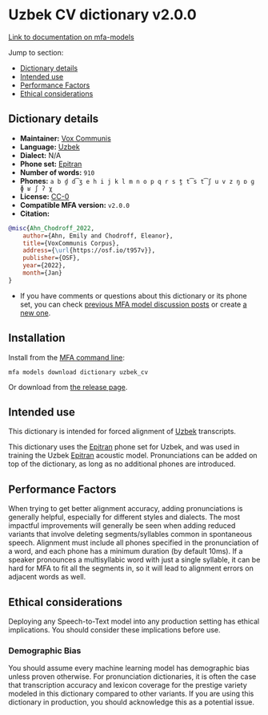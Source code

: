 
# Uzbek CV dictionary v2.0.0

[Link to documentation on mfa-models](https://mfa-models.readthedocs.io/en/main/dictionary/uzbek_cv.html)

Jump to section:

- [Dictionary details](#dictionary-details)
- [Intended use](#intended-use)
- [Performance Factors](#performance-factors)
- [Ethical considerations](#ethical-considerations)

## Dictionary details

- **Maintainer:** [Vox Communis](https://osf.io/t957v/)
- **Language:** [Uzbek](https://en.wikipedia.org/wiki/Uzbek_language)
- **Dialect:** N/A
- **Phone set:** [Epitran](https://github.com/dmort27/epitran)
- **Number of words:** `910`
- **Phones:** `a b d̪ d͡ʒ e h i j k l m n o p q r s t̪ t͡s t͡ʃ u v z ŋ ɒ ɡ ɸ ʁ ʃ ʔ χ`
- **License:** [CC-0](https://creativecommons.org/publicdomain/zero/1.0/)
- **Compatible MFA version:** `v2.0.0`
- **Citation:**

```bibtex
@misc{Ahn_Chodroff_2022,
	author={Ahn, Emily and Chodroff, Eleanor},
	title={VoxCommunis Corpus},
	address={\url{https://osf.io/t957v}},
	publisher={OSF},
	year={2022},
	month={Jan}
}
```

- If you have comments or questions about this dictionary or its phone set, you can check [previous MFA model discussion posts](https://github.com/MontrealCorpusTools/mfa-models/discussions?discussions_q=Uzbek+CV+dictionary+v2.0.0) or create [a new one](https://github.com/MontrealCorpusTools/mfa-models/discussions/new).

## Installation

Install from the [MFA command line](https://montreal-forced-aligner.readthedocs.io/en/latest/user_guide/models/index.html):

```
mfa models download dictionary uzbek_cv
```

Or download from [the release page](https://github.com/MontrealCorpusTools/mfa-models/releases/tag/dictionary-uzbek_cv-v2.0.0).

## Intended use

This dictionary is intended for forced alignment of [Uzbek](https://en.wikipedia.org/wiki/Uzbek_language) transcripts.

This dictionary uses the [Epitran](https://github.com/dmort27/epitran) phone set for Uzbek, and was used in training the Uzbek [Epitran](https://github.com/dmort27/epitran) acoustic model. Pronunciations can be added on top of the dictionary, as long as no additional phones are introduced.

## Performance Factors

When trying to get better alignment accuracy, adding pronunciations is generally helpful, especially for different styles and dialects. The most impactful improvements will generally be seen when adding reduced variants that involve deleting segments/syllables common in spontaneous speech.  Alignment must include all phones specified in the pronunciation of a word, and each phone has a minimum duration (by default 10ms). If a speaker pronounces a multisyllabic word with just a single syllable, it can be hard for MFA to fit all the segments in, so it will lead to alignment errors on adjacent words as well.

## Ethical considerations

Deploying any Speech-to-Text model into any production setting has ethical implications. You should consider these implications before use.

### Demographic Bias

You should assume every machine learning model has demographic bias unless proven otherwise. For pronunciation dictionaries, it is often the case that transcription accuracy and lexicon coverage for the prestige variety modeled in this dictionary compared to other variants. If you are using this dictionary in production, you should acknowledge this as a potential issue.
